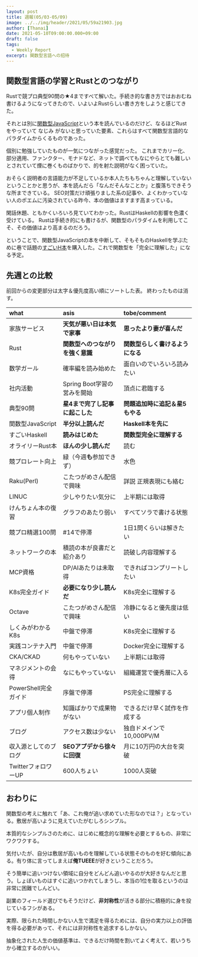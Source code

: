 ```yaml
---
layout: post
title: 週報(05/03-05/09)
image: ../../img/header/2021/05/59a21903.jpg
author: [Thanai]
date: 2021-05-10T09:00:00.000+09:00
draft: false
tags:
  - Weekly Report
excerpt: 関数型言語への招待
---
```


## 関数型言語の学習とRustとのつながり

Rustで競プロ典型90問の★4まですべて解いた。手続き的な書き方ではおおむね書けるようになってきたので、いよいよRustらしい書き方をしようと感じてきた。

それとは別に[関数型JavaScript](https://amzn.to/33u6SwJ)という本を読んでいるのだけど、なるほどRustをやっていて なじみ がないと思っていた要素、これらはすべて関数型言語的なパラダイムからくるものであった。

個別に勉強していたものが一気につながった感覚だった。
これまでカリー化、部分適用、ファンクター、モナドなど、ネットで調べてもなにやらとても難しいとされていて煙に巻くものばかりで、的を射た説明がなく困っていた。

おそらく説明者の言語能力が不足しているか本人たちもちゃんと理解していないということかと思うが、本を読んだら「なんだそんなことか」と腹落ちできそうな所まできている。
SEO対策だけ頑張りました系の記事や、よくわかっていない人のポエムに汚染されている昨今、本の価値はますます高まっている。

閑話休題、ともかくいろいろ見ていてわかった。RustはHaskellの影響を色濃く受けている。
Rustは手続き的にも書けるが、関数型のパラダイムを利用してこそ、その価値はより高まるのだろう。

ということで、関数型JavaScriptの本を中断して、そもそものHaskellを学ぶために巷で話題の[すごいH本](https://amzn.to/3uyzD7B)を購入した。これで関数型を「完全に理解した」になる予定。

## 先週との比較

前回からの変更部分は太字＆優先度高い順にソートした表。
終わったものは消す。

| what                 | asis                             | tobe/comment                     |
| :------------------- | :------------------------------- | :------------------------------- |
| 家族サービス         | **天気が悪い日は本気で家事**     | **思ったより妻が喜んだ**         |
| Rust                 | **関数型へのつながりを強く意識** | **関数型らしく書けるようになる** |
| 数学ガール           | 確率編を読み始めた               | 面白いのでいろいろ読みたい       |
| 社内活動             | Spring Boot学習の営みを開始      | 頂点に君臨する                   |
| 典型90問             | **星4まで完了し記事に起こした**  | **問題追加時に追記＆星5もやる**  |
| 関数型JavaScript     | **半分以上読んだ**               | **Haskell本を先に**              |
| すごいHaskell        | **読みはじめた**                 | **関数型完全に理解する**         |
| オライリーRust本     | **ほんの少し読んだ**             | 読む                             |
| 競プロレート向上     | 緑（今週**も**参加できず）       | 水色                             |
| Raku(Perl)           | こたつがめさん配信で興味         | 詳説 正規表現にも絡む            |
| LINUC                | 少しやりたい気分に               | 上半期には取得                   |
| けんちょん本の復習   | グラフのあたり弱い               | すべてソラで書ける状態           |
| 競プロ精選100問      | #14で停滞                        | 1日1問くらいは解きたい           |
| ネットワークの本     | 積読の本が良書だと紹介あり       | 読破し内容理解する               |
| MCP資格              | DP/AIあたりは未取得              | できればコンプリートしたい       |
| K8s完全ガイド        | **必要になり少し読んだ**         | K8s完全に理解する                |
| Octave               | こたつがめさん配信で興味         | 冷静になると優先度は低い         |
| しくみがわかるK8s    | 中盤で停滞                       | K8s完全に理解する                |
| 実践コンテナ入門     | 中盤で停滞                       | Docker完全に理解する             |
| CKA/CKAD             | 何もやっていない                 | 上半期には取得                   |
| マネジメントの会得   | なにもやっていない               | 組織運営で優秀層に入る           |
| PowerShell完全ガイド | 序盤で停滞                       | PS完全に理解する                 |
| アプリ個人制作       | 知識ばかりで成果物がない         | できるだけ早く試作を作成する     |
| ブログ               | アクセス数は少ない               | 独自ドメインで10,000PV/M         |
| 収入源としてのブログ | **SEOアプデから徐々に回復**      | 月に10万円の大台を突破           |
| TwitterフォロワーUP  | 600人ちょい                      | 1000人突破                       |

## おわりに

関数型の考えに触れて「あ、これ俺が追い求めていた形なのでは？」となっている。敷居が高いように見えていたがむしろシンプル。

本質的なシンプルさのために、はじめに概念的な理解を必要とするもの、非常にワクワクする。

気付いたが、自分は敷居が高いものを理解している状態そのものを好む傾向にある。有り体に言ってしまえば**俺TUEEE**が好きということだろう。

そう簡単に追いつけない領域に自分をどんどん追いやるのが大好きなんだと思う。しょぼいものはすぐに追いつかれてしまうし、本当の1位を取るというのは非常に困難でしんどい。

副業のフィールド選びでもそうだけど、**非対称性**が活きる部分に積極的に身を投じているフシがある。

実際、限られた時間しかない人生で満足を得るためには、自分の実力以上の評価を得る必要があって、それには非対称性を追求するしかない。

抽象化された人生の価値基準は、できるだけ時間を割いてよく考えて、若いうちから確立するのがいい。
